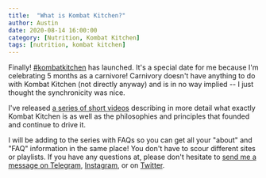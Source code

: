 ```yaml
---
title:  "What is Kombat Kitchen?"
author: Austin
date: 2020-08-14 16:00:00
category: [Nutrition, Kombat Kitchen]
tags: [nutrition, kombat kitchen]
---
```


Finally!  [#kombatkitchen](/tabs/kombat_kitchen) has launched.  It's a special date for me because I'm celebrating 5 months as a carnivore!  Carnivory doesn't have anything to do with Kombat Kitchen (not directly anyway) and is in no way implied -- I just thought the synchronicity was nice.

I've released [a series of short videos](/tabs/kombat_kitchen) describing in more detail what exactly Kombat Kitchen is as well as the philosophies and principles that founded and continue to drive it.

I will be adding to the series with FAQs so you can get all your "about" and "FAQ" information in the same place!  You don't have to scour different sites or playlists.   If you have any questions at, please don't hesitate to [send me a message on Telegram](https://t.me/savagezen), [Instagram](https://instagram.com/savagezen), or on [Twitter](https://twitter.com/carnivorebjj).
